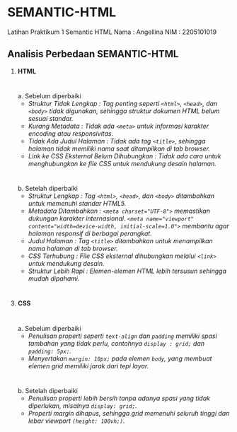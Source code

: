 # SEMANTIC-HTML
   Latihan Praktikum 1 Semantic HTML
   Nama : Angellina
   NIM  : 2205101019


## Analisis Perbedaan SEMANTIC-HTML
 1. **HTML**
    #
    a. Sebelum diperbaiki
       - *Struktur Tidak Lengkap : Tag penting seperti `<html>`, `<head>`, dan `<body>` tidak digunakan, sehingga struktur dokumen HTML 
         belum sesuai standar.*
       - *Kurang Metadata : Tidak ada `<meta>` untuk informasi karakter encoding atau responsivitas.*
       - *Tidak Ada Judul Halaman : Tidak ada tag `<title>`, sehingga halaman tidak memiliki nama saat ditampilkan di tab browser.*
       - *Link ke CSS Eksternal Belum Dihubungkan : Tidak ada cara untuk menghubungkan ke file CSS untuk mendukung desain halaman.*
    #
    b. Setelah diperbaiki
       - *Struktur Lengkap : Tag `<html>`, `<head>`, dan `<body>` ditambahkan untuk memenuhi standar HTML5.*
       - *Metadata Ditambahkan : `<meta charset="UTF-8">` memastikan dukungan karakter internasional. `<meta name="viewport" 
         content="width=device-width, initial-scale=1.0">` membantu agar halaman responsif di berbagai perangkat.*
       - *Judul Halaman : Tag `<title>` ditambahkan untuk menampilkan nama halaman di tab browser.*
       - *CSS Terhubung : File CSS eksternal dihubungkan melalui `<link>` untuk mendukung desain.*
       - *Struktur Lebih Rapi : Elemen-elemen HTML lebih tersusun sehingga mudah dipahami.*
  #
  #
3. **CSS**
   #
   a. Sebelum diperbaiki
      - *Penulisan properti seperti `text-align` dan `padding` memiliki spasi tambahan yang tidak perlu, contohnya `display : grid;` dan 
         `padding: 5px;`.*
      - *Menyertakan `margin: 10px;` pada elemen `body`, yang membuat elemen grid memiliki jarak dari tepi layar.*
   #
   b. Setelah diperbaiki
      - *Penulisan properti lebih bersih tanpa adanya spasi yang tidak diperlukan, misalnya `display: grid;`.*
      - *Properti margin dihapus, sehingga grid memenuhi seluruh tinggi dan lebar viewport `(height: 100vh;)`.*
